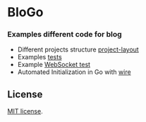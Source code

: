 # BloGo

### Examples different code for blog

* Different projects structure [project-layout](/project-layout/)
* Examples [tests](/tests/)
* Example [WebSocket test](/test-websocket/)
* Automated Initialization in Go with [wire](/example-wire/)


## License
[MIT license](LICENSE.md).